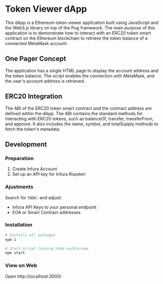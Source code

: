 # Token Viewer dApp

This dApp is a Ethereum token viewer application built using JavaScript and the Web3.js library on top of the Pug framework. The main purpose of this application is to demonstrate how to interact with an ERC20 token smart contract on the Ethereum blockchain to retrieve the token balance of a connected MetaMask account.

## One Pager Concept

The application has a single HTML page to display the account address and the token balance. The script enables the connection with MetaMask, and the user's account address is retrieved.

## ERC20 Integration

The ABI of the ERC20 token smart contract and the contract address are defined within the dApp. The ABI contains the standard methods for interacting with ERC20 tokens, such as balanceOf, transfer, transferFrom, and approve. It also includes the name, symbol, and totalSupply methods to fetch the token's metadata.

## Development

### Preparation

1. Create Infura Account
2. Set up an API key for Infura Ropsten

### Ajustments

Search for `TODO:` and adjust:

- Infura API Keys to your personal endpoint
- EOA or Smart Contract addresses

### Installation

```bash
# Installs all packages
npm i

# Start script running node on/bin/www
npm start
```

### View on Web

Open http://localhost:3000/
